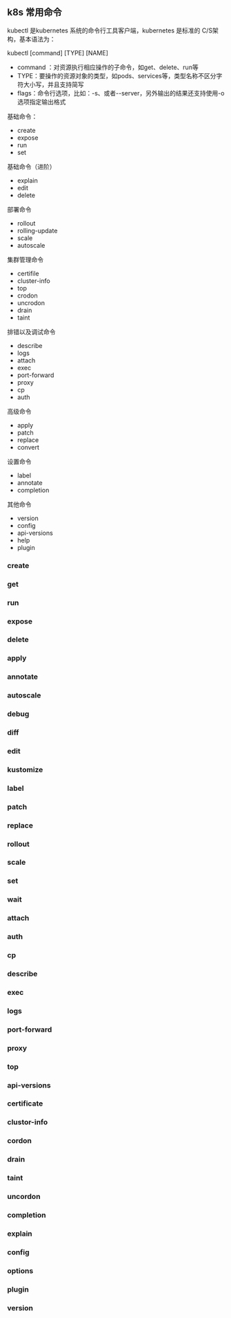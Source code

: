 ## k8s 常用命令

kubectl 是kubernetes 系统的命令行工具客户端，kubernetes 是标准的 C/S架构，基本语法为：

kubectl [command] [TYPE] [NAME]

- command ：对资源执行相应操作的子命令，如get、delete、run等
- TYPE：要操作的资源对象的类型，如pods、services等，类型名称不区分字符大小写，并且支持简写
- flags：命令行选项，比如：-s、或者--server，另外输出的结果还支持使用-o 选项指定输出格式



基础命令：

- create
- expose
- run
- set



基础命令（进阶）

- explain
- edit
- delete



部署命令

- rollout
- rolling-update
- scale
- autoscale



集群管理命令

- certifile
- cluster-info
- top
- crodon
- uncrodon
- drain
- taint



排错以及调试命令

- describe
- logs
- attach
- exec
- port-forward
- proxy
- cp
- auth



高级命令

- apply
- patch
- replace
- convert



设置命令

- label
- annotate
- completion



其他命令

- version
- config
- api-versions
- help
- plugin





### create

### get

### run

### expose

### delete

### apply

### annotate

### autoscale

### debug

### diff

### edit

### kustomize

### label

### patch

### replace

### rollout

### scale

### set

### wait

### attach

### auth

### cp

### describe

### exec

### logs

### port-forward

### proxy

### top

### api-versions

### certificate

### clustor-info

### cordon

### drain

### taint

### uncordon

### completion

### explain

### config

### options

### plugin

### version

